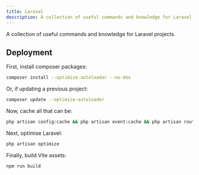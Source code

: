 ```yaml
---
title: Laravel
description: A collection of useful commands and knowledge for Laravel projects.
---
```

A collection of useful commands and knowledge for Laravel projects.

## Deployment
First, install composer packages:
```bash
composer install --optimize-autoloader --no-dev
```

Or, if updating a previous project:
```bash
composer update --optimize-autoloader
```

Now, cache all that can be:
```bash
php artisan config:cache && php artisan event:cache && php artisan route:cache && php artisan view:cache
```

Next, optimise Laravel:
```bash
php artisan optimize
```

Finally, build Vite assets:
```bash
npm run build
```